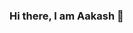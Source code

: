 ### Hi there, I am Aakash 👋

<!--
**Aakashpspk17/Aakashpspk17** is a ✨ _special_ ✨ repository because its `README.md` (this file) appears on your GitHub profile.

Here are some ideas to get you started:

- 🔭 I’m currently working with SeeWe as a Software Engineer Intern ...
- 🌱 I’m currently learning BackEnd Web Development
- 👯 I’m looking to collaborate on projects and startups
- 🤔 I’m looking for help with getting opportunities
- 💬 Ask me about Data Structures And Algorithms
- 📫 How to reach me: https://www.linkedin.com/in/aakash-emandi-861b161a1/?lipi=urn%3Ali%3Apage%3Ad_flagship3_feed%3BfSeIDKh9Rp%2BshCOEuxojDA%3D%3D
- 😄 Pronouns: Jovial

